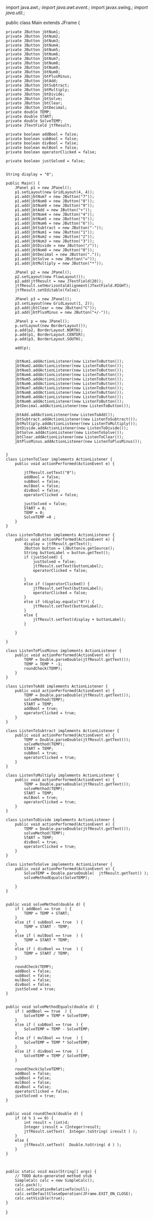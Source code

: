 import java.awt.*;
import java.awt.event.*;
import javax.swing.*;
import java.util.*;

public class Main extends JFrame {
    
    private JButton jbtNum1;
    private JButton jbtNum2;
    private JButton jbtNum3;
    private JButton jbtNum4;
    private JButton jbtNum5;
    private JButton jbtNum6;
    private JButton jbtNum7;
    private JButton jbtNum8;
    private JButton jbtNum9;
    private JButton jbtNum0;
    private JButton jbtPlusMinus;
    private JButton jbtAdd;
    private JButton jbtSubtract;
    private JButton jbtMultiply;
    private JButton jbtDivide;
    private JButton jbtSolve;
    private JButton jbtClear;
    private JButton jbtDecimal;
    private double TEMP;
    private double START;
    private double SolveTEMP;
    private JTextField jtfResult;

    private boolean addBool = false; 
    private boolean subBool = false; 
    private boolean divBool = false; 
    private boolean mulBool = false; 
    private boolean operatorClicked = false; 

    private boolean justSolved = false; 


    String display = "0";
    
    public Main() {
        JPanel p1 = new JPanel();
        p1.setLayout(new GridLayout(4, 4));
        p1.add(jbtNum7 = new JButton("7"));
        p1.add(jbtNum8 = new JButton("8"));
        p1.add(jbtNum9 = new JButton("9"));
        p1.add(jbtAdd = new JButton("+"));
        p1.add(jbtNum4 = new JButton("4"));
        p1.add(jbtNum5 = new JButton("5"));
        p1.add(jbtNum6 = new JButton("6"));
        p1.add(jbtSubtract = new JButton("-"));
        p1.add(jbtNum1 = new JButton("1"));
        p1.add(jbtNum2 = new JButton("2"));
        p1.add(jbtNum3 = new JButton("3"));
        p1.add(jbtDivide = new JButton("/"));
        p1.add(jbtNum0 = new JButton("0"));
        p1.add(jbtDecimal = new JButton("."));
        p1.add(jbtSolve = new JButton("="));
        p1.add(jbtMultiply = new JButton("*"));

        JPanel p2 = new JPanel();
        p2.setLayout(new FlowLayout());
        p2.add(jtfResult = new JTextField(20));
        jtfResult.setHorizontalAlignment(JTextField.RIGHT);
        jtfResult.setEditable(false);

        JPanel p3 = new JPanel();
        p3.setLayout(new GridLayout(1, 2));
        p3.add(jbtClear = new JButton("C"));
        p3.add(jbtPlusMinus = new JButton("+/-"));

        JPanel p = new JPanel();
        p.setLayout(new BorderLayout());
        p.add(p2, BorderLayout.NORTH);
        p.add(p1, BorderLayout.CENTER);
        p.add(p3, BorderLayout.SOUTH);

        add(p);

        
        jbtNum1.addActionListener(new ListenToButton());
        jbtNum2.addActionListener(new ListenToButton());
        jbtNum3.addActionListener(new ListenToButton());
        jbtNum4.addActionListener(new ListenToButton());
        jbtNum5.addActionListener(new ListenToButton());
        jbtNum6.addActionListener(new ListenToButton());
        jbtNum7.addActionListener(new ListenToButton());
        jbtNum8.addActionListener(new ListenToButton());
        jbtNum9.addActionListener(new ListenToButton());
        jbtNum0.addActionListener(new ListenToButton());
        jbtDecimal.addActionListener(new ListenToButton());

        jbtAdd.addActionListener(new ListenToAdd());
        jbtSubtract.addActionListener(new ListenToSubtract());
        jbtMultiply.addActionListener(new ListenToMultiply());
        jbtDivide.addActionListener(new ListenToDivide());
        jbtSolve.addActionListener(new ListenToSolve());
        jbtClear.addActionListener(new ListenToClear());
        jbtPlusMinus.addActionListener(new ListenToPlusMinus());


    } 
    class ListenToClear implements ActionListener {
        public void actionPerformed(ActionEvent e) {

            jtfResult.setText("0");
            addBool = false;
            subBool = false;
            mulBool = false;
            divBool = false;
            operatorClicked = false;

            justSolved = false;
            START = 0;
            TEMP = 0;
            SolveTEMP =0 ;
        }
    }

    class ListenToButton implements ActionListener {
        public void actionPerformed(ActionEvent e) {
            display = jtfResult.getText();
            JButton button = (JButton)e.getSource();
            String buttonLabel = button.getText();
            if (justSolved) {
                justSolved = false;
                jtfResult.setText(buttonLabel);
                operatorClicked = false;

            }
            else if ((operatorClicked)) {
                jtfResult.setText(buttonLabel);
                operatorClicked = false;
            }
            else if (display.equals("0")) {
                jtfResult.setText(buttonLabel);
            }
            else {
                jtfResult.setText(display + buttonLabel);
            }

        }

    }

    class ListenToPlusMinus implements ActionListener {
        public void actionPerformed(ActionEvent e) {
            TEMP = Double.parseDouble(jtfResult.getText());
            TEMP = TEMP * -1;
            roundCheck(TEMP);
        }
    }

    class ListenToAdd implements ActionListener {
        public void actionPerformed(ActionEvent e) {
            TEMP = Double.parseDouble(jtfResult.getText());
            solveMethod(TEMP);
            START = TEMP;
            addBool = true;
            operatorClicked = true;
        }
    }

    class ListenToSubtract implements ActionListener {
        public void actionPerformed(ActionEvent e) {
            TEMP = Double.parseDouble(jtfResult.getText());
            solveMethod(TEMP);
            START = TEMP;
            subBool = true;
            operatorClicked = true;
        }
    }

    class ListenToMultiply implements ActionListener {
        public void actionPerformed(ActionEvent e) {
            TEMP = Double.parseDouble(jtfResult.getText());
            solveMethod(TEMP);
            START = TEMP;
            mulBool = true;
            operatorClicked = true;
        }
    }

    class ListenToDivide implements ActionListener {
        public void actionPerformed(ActionEvent e) {
            TEMP = Double.parseDouble(jtfResult.getText());
            solveMethod(TEMP);
            START = TEMP;
            divBool = true;
            operatorClicked = true;
        }
    }

    class ListenToSolve implements ActionListener {
        public void actionPerformed(ActionEvent e) {
            SolveTEMP = Double.parseDouble(  jtfResult.getText() );
            solveMethodEquals(SolveTEMP);

        }
    }

    
    public void solveMethod(double d) {
        if ( addBool == true  ) {
            TEMP = TEMP + START;
        }
        else if ( subBool == true  ) {
            TEMP = START - TEMP;
        }
        else if ( mulBool == true  ) {
            TEMP = START * TEMP;
        }
        else if ( divBool == true  ) {
            TEMP = START / TEMP;
        }

        roundCheck(TEMP);
        addBool = false;
        subBool = false;
        mulBool = false;
        divBool = false;
        justSolved = true;
    }

    
    public void solveMethodEquals(double d) {
        if ( addBool == true  ) {
            SolveTEMP = TEMP + SolveTEMP;
        }
        else if ( subBool == true  ) {
            SolveTEMP = TEMP - SolveTEMP;
        }
        else if ( mulBool == true  ) {
            SolveTEMP = TEMP * SolveTEMP;
        }
        else if ( divBool == true  ) {
            SolveTEMP = TEMP / SolveTEMP;
        }

        roundCheck(SolveTEMP);
        addBool = false;
        subBool = false;
        mulBool = false;
        divBool = false;
        operatorClicked = false;
        justSolved = true;
    }

    
    public void roundCheck(double d) {
        if (d % 1 == 0) {
            int result = (int)d;
            Integer iresult = (Integer)result;
            jtfResult.setText(  Integer.toString( iresult ) );
        }
        else {
            jtfResult.setText(  Double.toString( d ) );
        }
    }

    

    public static void main(String[] args) {
        // TODO Auto-generated method stub
        SimpleCalc calc = new SimpleCalc();
        calc.pack();
        calc.setLocationRelativeTo(null);
        calc.setDefaultCloseOperation(JFrame.EXIT_ON_CLOSE);
        calc.setVisible(true);
    }

} 
